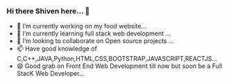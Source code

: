 ### Hi there Shiven here... 👋


- 🔭 I’m currently working on my food website...
- 🌱 I’m currently learning full stack web development ...
- 👯 I’m looking to collaborate on Open source projects ...
- 📫 Have good knowledge of C,C++,JAVA,Python,HTML,CSS,BOOTSTRAP,JAVASCRIPT,REACTJS...
- 😄 Good grab on Front End Web Development till now but soon be a Full StacK Web Developer...
